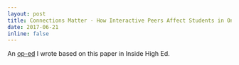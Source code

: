```yaml
---
layout: post
title: Connections Matter - How Interactive Peers Affect Students in Online College Courses},
date: 2017-06-21
inline: false
---
```


An [op-ed](https://www.insidehighered.com/digital-learning/views/2017/06/21/online-learning-not-working) I wrote based on this paper in Inside High Ed.